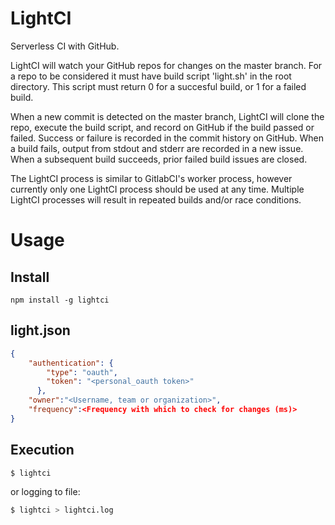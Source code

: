 # LightCI
Serverless CI with GitHub.

LightCI will watch your GitHub repos for changes on the master branch. For a repo to be considered it must have build script 'light.sh' in the root directory. This script must return 0 for a succesful build, or 1 for a failed build.

When a new commit is detected on the master branch, LightCI will clone the repo, execute the build script, and record on GitHub if the build passed or failed. Success or failure is recorded in the commit history on GitHub. When a build fails, output from stdout and stderr are recorded in a new issue. When a subsequent build succeeds, prior failed build issues are closed.

The LightCI process is similar to GitlabCI's worker process, however currently only one LightCI process should be used at any time. Multiple LightCI processes will result in repeated builds and/or race conditions.

# Usage

## Install
```npm install -g lightci ```

## light.json
```json
{
    "authentication": {
        "type": "oauth",
        "token": "<personal_oauth token>"
      },
    "owner":"<Username, team or organization>",
    "frequency":<Frequency with which to check for changes (ms)>
}
```

## Execution
```bash
$ lightci
```
or logging to file:

```bash
$ lightci > lightci.log
```